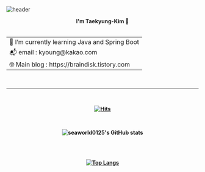 ![header](https://capsule-render.vercel.app/api?type=waving&color=timeGradient&height=280&text=We!come&animation=fadeIn)
<div align="center">

<b>I'm Taekyung-Kim<b> 👋<br><br>

<table>
    <tr>
        <td>🌱 I’m currently learning Java and Spring Boot</td>           
    </tr>
    <tr>
        <td>📬 email : kyoung@kakao.com<br></td>           
    </tr>
    <tr>
        <td>🤓 Main blog : https://braindisk.tistory.com</td>           
    </tr>
</table>

<br>
<hr>
<br>
    
[![Hits](https://hits.seeyoufarm.com/api/count/incr/badge.svg?url=https%3A%2F%2Fgithub.com%2Fseaworld0125%2Fhit-counter&count_bg=%2379C83D&title_bg=%23555555&icon=java.svg&icon_color=%2304C3FF&title=hits&edge_flat=false)](https://hits.seeyoufarm.com)

<br>
    
![seaworld0125's GitHub stats](https://github-readme-stats.vercel.app/api?username=seaworld0125&show_icons=true&theme=github_dark) 

<br>

<!-- [![Solved.ac 프로필](http://mazassumnida.wtf/api/v2/generate_badge?boj=seaworld0125)](https://solved.ac/profile/seaworld0125) -->

<br>

[![Top Langs](https://github-readme-stats.vercel.app/api/top-langs/?username=seaworld0125&layout=compact&theme=github_dark&langs_count=4)](https://github.com/anuraghazra/github-readme-stats)
    
</div>
